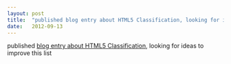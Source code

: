 ```yaml
---
layout: post
title:  "published blog entry about HTML5 Classification, looking for ideas to improve this list"
date:   2012-09-13
---
```


published [blog entry about HTML5 Classification](http://dret.typepad.com/dretblog/2012/09/html5-classification.html), looking for ideas to improve this list

